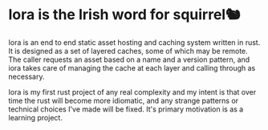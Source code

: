 # Iora is the Irish word for squirrel🐿️

Iora is an end to end static asset hosting and caching system written in rust. It is designed as a set of layered caches, some of which may be remote. The caller requests an asset based on a name and a version pattern, and iora takes care of managing the cache at each layer and calling through as necessary.

Iora is my first rust project of any real complexity and my intent is that over time the rust will become more idiomatic, and any strange patterns or technical choices I've made will be fixed. It's primary motivation is as a learning project.
